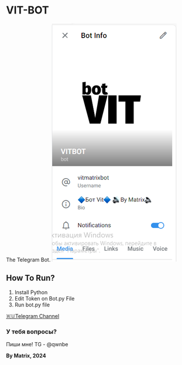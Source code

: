 # VIT-BOT
The Telegram Bot.
![alt text](https://github.com/MatveyGameRus/VIT-BOT/blob/main/Desktop%20Screenshot%202024.01.30%20-%2015.10.20.38.png?raw=true)





<h2>How To Run?</h2>

1. Install Python
2. Edit Token on Bot.py File
3. Run bot.py file

<a href="https://t.me/vitclosed">🇷🇺Telegram Channel</a>

<h3>У тебя вопросы?</h3>
Пиши мне! TG - @qwnbe
    
**By Matrix, 2024**

